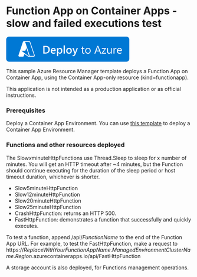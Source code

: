 # Function App on Container Apps - slow and failed executions test


[![Deploy To Azure](https://raw.githubusercontent.com/Azure/azure-quickstart-templates/master/1-CONTRIBUTION-GUIDE/images/deploytoazure.svg?sanitize=true)](https://portal.azure.com/#create/Microsoft.Template/uri/https%3A%2F%2Fraw.githubusercontent.com%2Fgabesmsft%2FFunctionAppSlowAndCrashTest%2Fmaster%2Fdeploy%2Fazuredeploy.json)

This sample Azure Resource Manager template deploys a Function App on Container App, using the Container App-only resource (kind=functionapp).

This application is not intended as a production application or as official instructions.

### Prerequisites
Deploy a Container App Environment.
You can use [this template](https://github.com/azureossd/Container-Apps/tree/master/ContainerAppEnvironment/deploy) to deploy a Container App Environment.

### Functions and other resources deployed

The Slow*x*minuteHttpFunctions use Thread.Sleep to sleep for x number of minutes. You will get an HTTP timeout after ~4 minutes, but the Function should continue executing for the duration of the sleep period or host timeout duration, whichever is shorter.

- Slow5minuteHttpFunction
- Slow12minuteHttpFunction
- Slow20minuteHttpFunction
- Slow25minuteHttpFunction
- CrashHttpFunction: returns an HTTP 500.
- FastHttpFunction: demonstrates a function that successfully and quickly executes.

To test a function, append /api/*FunctionName* to the end of the Function App URL. For example, to test the FastHttpFunction, make a request to https://*ReplaceWithYourFunctionAppName*.*ManagedEnvironmentClusterName*.*Region*.azurecontainerapps.io/api/FastHttpFunction

A storage account is also deployed, for Functions management operations.